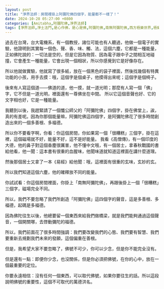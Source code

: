 ```yaml
---
layout: post
title: "淨界法師：房間裡掛上阿彌陀佛四個字，能量都不一樣了！"
date: 2024-10-28 05:27:00 +0800
categories: [Amitabha,阿彌陀佛,淨界法師]
tags: [淨界法師,淨土法門,是心作佛，是心是佛,阿彌陀佛,南無阿彌陀佛,西方極樂世界,極樂世界,念佛,十念法,都攝六根,老實念佛,帶業往生,信願持名,無量壽經,華嚴經,十善業道,一即一切，一切即一,不可以少善根福德因緣得生彼國,凡所有相，皆是虛妄,一切有為法，如夢幻泡影,地獄門前僧道多,魔障,道高一尺，魔高一丈,謠言止於智者,佛氏門中，有求必應,因果通三世,三尸神,祿盡人亡,福報,天地有司過之神,楞嚴經,魔境,無佛亦無魔,起心動念,邪師說法，如恆河沙,佛法重實質不重形式,起心動念,不間斷,蓮花,佛力加持,因果,持戒,身口意,五戒,持戒,果報,懺悔,弟子規]
---
```


過去在台灣，台大電機系，有一個教授，諸位可能也有人聽過，他做一個電子的實驗，他證明到其實每一個色、聲、香、味、觸、法，這個六塵，它都是一種能量，正如佛陀說的：一切法是空的，但是它因為物質、因為電子跟中子之間相互地碰撞，它會產生一種能量，它會出現一個相狀，所以你感覺到它是好像存在。        

所以他就做實驗，他就寫了很多紙，放在一個黑色的袋子裡面，然後找幾個有特異功能的小孩，用手去摸：哦，這個字是個桌子，他摸得出來呢；這個字是個椅子。        

後來有人寫這個道——佛道的道，他一摸，就一道光明；那麼有人寫一個「佛」字，它不但是一道光明，裡面還有一尊佛坐在中間。
所以它這個音聲也好、它的文字相也好，它是一種能量。      

我聽到以後，我趕緊請了一個懺公師父的「阿彌陀佛」四個字，掛在佛堂上，誒，真的有差呢。因為你那個能量嘛，阿彌陀佛這四個字，是阿彌陀佛花了很多時間創造出來的一個多善根、多福德。        

所以你不要看字啊，你看：你這個房間，你如果寫一個「很糟糕」三個字，掛在這裡，這個磁場就不好，能量不好，這不是好能量。
我看《高僧傳》，有一個印度的大德，他的鼻子對這個香塵很厲害，他不懂中文哦，有一個居士，拿春秋戰國的書給他看，他一聞：這本書有很重的血腥味，他聞味道就知道這裡面在講什麼道理。        

然後那個居士又拿了一本《易經》給他聞：哦，這裡面有很重的玄味，玄妙的玄。        

所以我們知道這個六塵，他的確釋放不同的能量。        

你試試看：你這個房間裡面，你掛上「南無阿彌陀佛」，再跟後掛上一個「很糟糕」三個字，磁場完全不同。        

所以，我們不要忽略了我們所創造「阿彌陀佛」這四個字的聲音，這是多善根、多福德，起碼是多福德。        

因為佛陀往生以後，他總要留一個東西來給我們做橋梁，就是我們能夠通過這個聲音，一個開關哪，去啓動彌陀的福德。      

所以，我們前面花了很多時間強調：我們要改變我們的心態、我們要有智慧、我們要重新去規劃我們未來的發願，這個偏重在善根。        

但是，我希望大家不要忽略了，佛號不可少，你可以少念，但是你不能完全沒有。        

但是還有一點：即便你少念，也沒關係，但是你必須把佛號，在你的心中，放在一個最重要的定位。        

你要永遠相信：沒有任何一個東西，可以取代佛號，如果你要往生的話。所以這段說明佛號的重要性，這個不可取代的萬德洪名。